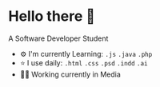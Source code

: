 # Hello there 👋 

A Software Developer Student

- ⚙️ I'm currently Learning: ``.js`` ``.java`` ``.php``
- ⭐️ I use daily: ``.html`` ``.css`` ``.psd`` ``.indd`` ``.ai``
- 🧑‍💻 Working currently in Media

<!-- ![241763891-7bb1e704-6026-48f9-8435-2f4d40101348](https://github.com/user-attachments/assets/e20e9b9e-c284-4778-804c-00158c31806b) -->
